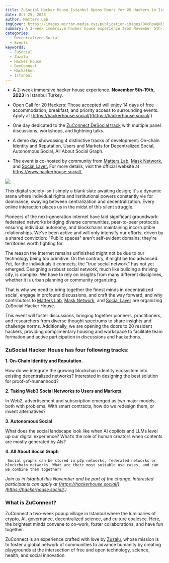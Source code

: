 ```yaml
---
title: ZuSocial Hacker House Istanbul Opens Doors for 20 Hackers in Istanbul, Forging the Future of Decentralized Social
date: Oct 25, 2023
author: Matters Lab
imgCover: https://images.mirror-media.xyz/publication-images/BXcRpaQNl909uPFqHsE-o.jpg?height=2400&width=2400&size=medium
summary: A 2-week immersive hacker house experience from November 5th-19th, 2023 in Istanbul, Turkey. This event is co-hosted by community from Matters Lab, Mask Network, and Social Layer.
categories:
  - Decentralized Social
  - Events
keywords:
  - ZuSocial
  - Zuzalu
  - Hacker House
  - DevConnect
  - Hackathon
  - Istanbul
---
```


* A 2-week immersive hacker house experience. **November 5th-19th, 2023** in Istanbul Turkey.

* Open Call for 20 Hackers: Those accepted will enjoy 14 days of free accommodation, breakfast, and priority access to surrounding events. Apply at [https://hackerhouse.social/](https://hackerhouse.social/.)

* One day dedicated to the [ZuConnect DeSocial track](https://event.sola.day/event/676) with multiple panel discussions, workshops, and lightning talks.

* A demo day showcasing 4 distinctive tracks of development: On-chain Identity and Reputation, Users and Markets for Decentralized Social, Autonomous Social, All About Social Graph.

* The event is co-hosted by community from [Matters Lab](http://matters-lab.io), [Mask Network](https://mask.io/), and [Social Layer.](https://app.sociallayer.im/) For more details, visit the official website at <https://www.hackerhouse.social/.>

![](https://images.mirror-media.xyz/publication-images/BXcRpaQNl909uPFqHsE-o.jpg?height=2400&width=2400&size=medium)

This digital society isn't simply a blank slate awaiting design; it's a dynamic arena where individual rights and institutional powers constantly vie for dominance, swaying between centralization and decentralization. Every online interaction places us in the midst of this silent struggle.

Pioneers of the next-generation internet have laid significant groundwork: federated networks bridging diverse communities, peer-to-peer protocols ensuring individual autonomy, and blockchains maintaining incorruptible relationships. We've been active and will only intensify our efforts, driven by a shared conviction: "Public spaces" aren't self-evident domains; they're territories worth fighting for.

The reason the Internet remains unfinished might not be due to our technology being too primitive. On the contrary, it might be too advanced. Yet, for the individuals it connects, the "true social network" has not yet emerged. Designing a robust social network, much like building a thriving city, is complex. We have to rely on insights from many different disciplines, whether it is urban planning or community organizing.

That is why we need to bring together the finest minds in decentralized social, engage in profound discussions, and craft the way forward, and why contributors to  [Matters Lab](http://matters-lab.io), [Mask Network](https://mask.io/), and [Social Layer](https://app.sociallayer.im/) are organizing ZuSocial Hacker House.

This event will foster discussions, bringing together pioneers, practitioners, and researchers from diverse thought spectrums to share insights and challenge norms. Additionally, we are opening the doors to 20 resident hackers, providing complimentary housing and workspace to facilitate team formation and active participation in discussions and hackathons.

### ZuSocial Hacker House has four following tracks:

**1. On-Chain Identity and Reputation.**

How do we integrate the growing blockchain identity ecosystem into existing decentralized networks? Interested in designing the best solution for proof-of-humanhood?

**2. Taking Web3 Social Networks to Users and Markets**

In Web2, advertisement and subscription emerged as two major models, both with problems. With smart contracts, how do we redesign them, or invent alternatives?

**3. Autonomous Social**

What does the social landscape look like when AI copilots and LLMs level up our digital experience? What’s the role of human creators when contents are mostly generated by AIs?

**4. All About Social Graph**

     Social graphs can be stored in p2p networks, federated networks or blockchain networks. What are their most suitable use cases, and can we combine them together?

_Join us in Istanbul this November and be part of the change. Interested participants can apply at [https://hackerhouse.social/](https://hackerhouse.social/.)_

  
### What is ZuConnect?

  ZuConnect a two-week popup village in Istanbul where the luminaries of crypto, AI, governance, decentralized science, and culture coalesce. Here, the brightest minds convene to co-work, foster collaborations, and have fun together.

  ZuConnect is an experience crafted with love by [Zuzalu](https://zuzalu.city), whose mission is to foster a global network of communities to advance humanity by creating playgrounds at the intersection of free and open technology, science, health, and social innovation.  
